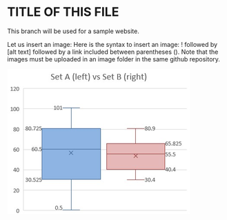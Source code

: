 # TITLE OF THIS FILE
This branch will be used for a sample website.

Let us insert an image:
Here is the syntax to insert an image:
!  followed by [alt text] followed by a link included between parentheses ().
Note that the images must be uploaded in an image folder in the same github repository.

![alt text](images/Boxplots.jpg)

